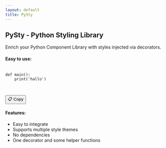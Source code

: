 ```yaml
---
layout: default
title: PySty
---
```

## PySty - Python Styling Library
Enrich your Python Component Library with styles injected via decorators.

#### Easy to use:
<div class="code-container">
    <pre>
        <code class="language-python">
def main():
    print('hallo')
        </code>
    </pre>
    <button class="copy-btn" onclick="copyCode(this)">📋 Copy</button>
</div>

#### Features:
- Easy to integrate
- Supports multiple style themes
- No dependencies
- One decorator and some helper functions
